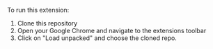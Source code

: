 To run this extension: 

1. Clone this repository
2. Open your Google Chrome and navigate to the extensions toolbar
3. Click on "Load unpacked" and choose the cloned repo.
